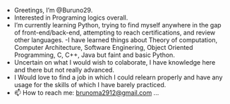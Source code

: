 - Greetings, I’m @Buruno29.
- Interested in Programing logics overall.
- I’m currently learning Python, trying to find myself anywhere in the gap of front-end/back-end, 
attempting to reach certifications, and review other languages.
-I have learned things about Theory of computation, Computer Architecture, Software Enginering, Object Oriented Programming,
C, C++, Java but faint and basic Python.
- Uncertain on what I would wish to colaborate, I have knowledge here and there but not really advanced.
- I Would love to find a job in which I could relearn properly and have any usage for the skills of which
I have barely practiced.
- 📫 How to reach me: brunoma2912@gmail.com ...

<!---
Buruno29/Buruno29 is a ✨ special ✨ repository because its `README.md` (this file) appears on your GitHub profile.
You can click the Preview link to take a look at your changes.
--->
